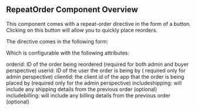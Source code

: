 ## RepeatOrder Component Overview

This component comes with a repeat-order directive in the form of a button. Clicking on this button will allow you to quickly place reorders.

The directive comes in the following form:

<ordercloud-repeat-order></ordercloud-repeat-order>

Which is configurable with the following attributes:

orderid: ID of the order being reordered (required for both admin and buyer perspective)
userid: ID of the user the order is being by ( required only for admin perspective)
clientid: the client id of the app that the order is being placed by (required only for the admin perspective)
includeshipping: will include any shipping details from the previous order (optional)
includebilling: will include any billing details from the previous order (optional)
